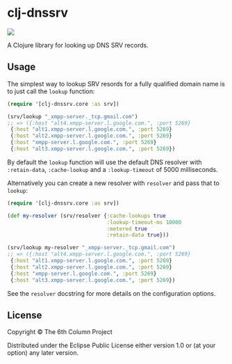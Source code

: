 # clj-dnssrv

[![](https://clojars.org/org.clojars.maxgfaraday/clj-dnssrv/latest-version.svg)](https://github.com/maxgfaraday/clj-dnssrv)

A Clojure library for looking up DNS SRV records.

## Usage

The simplest way to lookup SRV resords for a fully qualified domain
name is to just call the `lookup` function:

```clj
(require '[clj-dnssrv.core :as srv])

(srv/lookup "_xmpp-server._tcp.gmail.com")
;; => ({:host "alt4.xmpp-server.l.google.com.", :port 5269}
 {:host "alt1.xmpp-server.l.google.com.", :port 5269}
 {:host "alt2.xmpp-server.l.google.com.", :port 5269}
 {:host "xmpp-server.l.google.com.", :port 5269}
 {:host "alt3.xmpp-server.l.google.com.", :port 5269})
```

By default the `lookup` function will use the default DNS resolver
with `:retain-data`, `:cache-lookup` and a `:lookup-timeout` of 5000
milliseconds.

Alternatively you can create a new resolver with `resolver` and pass that to `lookup`:

```clj
(require '[clj-dnssrv.core :as srv])

(def my-resolver (srv/resolver {:cache-lookups true
                                :lookup-timeout-ms 10000
                                :metered true
                                :retain-data true}))

(srv/lookup my-resolver "_xmpp-server._tcp.gmail.com")
;; => ({:host "alt4.xmpp-server.l.google.com.", :port 5269}
 {:host "alt1.xmpp-server.l.google.com.", :port 5269}
 {:host "alt2.xmpp-server.l.google.com.", :port 5269}
 {:host "xmpp-server.l.google.com.", :port 5269}
 {:host "alt3.xmpp-server.l.google.com.", :port 5269})
```

See the `resolver` docstring for more details on the configuration options.

## License

Copyright © The 6th Column Project

Distributed under the Eclipse Public License either version 1.0 or (at
your option) any later version.
